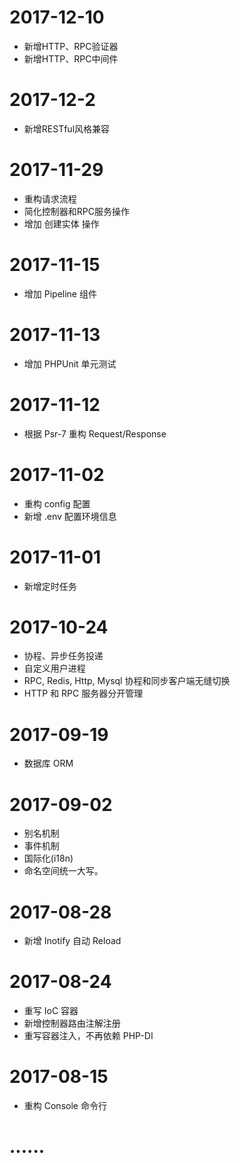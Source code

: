 # 2017-12-10
* 新增HTTP、RPC验证器
* 新增HTTP、RPC中间件
# 2017-12-2
* 新增RESTful风格兼容
# 2017-11-29
* 重构请求流程
* 简化控制器和RPC服务操作
* 增加 创建实体 操作
# 2017-11-15
* 增加 Pipeline 组件
# 2017-11-13
* 增加 PHPUnit 单元测试
# 2017-11-12
* 根据 Psr-7 重构 Request/Response
# 2017-11-02 
* 重构 config 配置
* 新增 .env 配置环境信息
# 2017-11-01 
* 新增定时任务
# 2017-10-24 
* 协程、异步任务投递
* 自定义用户进程
* RPC, Redis, Http, Mysql 协程和同步客户端无缝切换
* HTTP 和 RPC 服务器分开管理
# 2017-09-19
* 数据库 ORM
# 2017-09-02 
* 别名机制
* 事件机制
* 国际化(i18n)
* 命名空间统一大写。
# 2017-08-28 
* 新增 Inotify 自动 Reload
# 2017-08-24 
* 重写 IoC 容器
* 新增控制器路由注解注册
* 重写容器注入，不再依赖 PHP-DI
# 2017-08-15 
* 重构 Console 命令行
# ......
